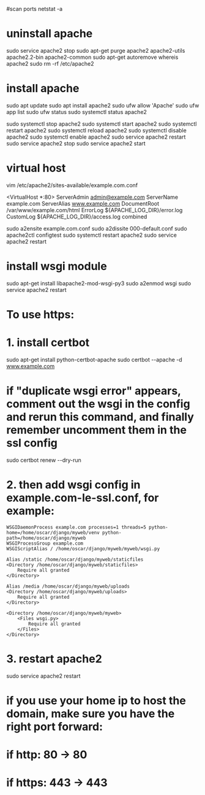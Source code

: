 #scan ports
netstat -a

# uninstall apache
sudo service apache2 stop
sudo apt-get purge apache2 apache2-utils apache2.2-bin apache2-common
sudo apt-get autoremove
whereis apache2
sudo rm -rf /etc/apache2

# install apache
sudo apt update
sudo apt install apache2
sudo ufw allow 'Apache'
sudo ufw app list
sudo ufw status
sudo systemctl status apache2

sudo systemctl stop apache2
sudo systemctl start apache2
sudo systemctl restart apache2
sudo systemctl reload apache2
sudo systemctl disable apache2
sudo systemctl enable apache2
sudo service apache2 restart
sudo service apache2 stop
sudo service apache2 start

# virtual host
vim /etc/apache2/sites-available/example.com.conf

<VirtualHost *:80>
    ServerAdmin admin@example.com
    ServerName example.com
    ServerAlias www.example.com
    DocumentRoot /var/www/example.com/html
    ErrorLog ${APACHE_LOG_DIR}/error.log
    CustomLog ${APACHE_LOG_DIR}/access.log combined
</VirtualHost>

sudo a2ensite example.com.conf
sudo a2dissite 000-default.conf
sudo apache2ctl configtest
sudo systemctl restart apache2
sudo service apache2 restart

# install wsgi module
sudo apt-get install libapache2-mod-wsgi-py3
sudo a2enmod wsgi
sudo service apache2 restart

# To use https:
# 1. install certbot
sudo apt-get install python-certbot-apache
sudo certbot --apache -d www.example.com
# if "duplicate wsgi error" appears, comment out the wsgi in the config and rerun this command, and finally remember uncomment them in the ssl config
sudo certbot renew --dry-run

# 2. then add wsgi config in example.com-le-ssl.conf, for example:
    WSGIDaemonProcess example.com processes=1 threads=5 python-home=/home/oscar/django/myweb/venv python-path=/home/oscar/django/myweb
    WSGIProcessGroup example.com
    WSGIScriptAlias / /home/oscar/django/myweb/myweb/wsgi.py

    Alias /static /home/oscar/django/myweb/staticfiles
    <Directory /home/oscar/django/myweb/staticfiles>
        Require all granted
    </Directory>

    Alias /media /home/oscar/django/myweb/uploads
    <Directory /home/oscar/django/myweb/uploads>
        Require all granted
    </Directory>

    <Directory /home/oscar/django/myweb/myweb>
        <Files wsgi.py>
            Require all granted
        </Files>
    </Directory>

# 3. restart apache2
sudo service apache2 restart

# if you use your home ip to host the domain, make sure you have the right port forward:
#    if http: 80 -> 80
#    if https: 443 -> 443


